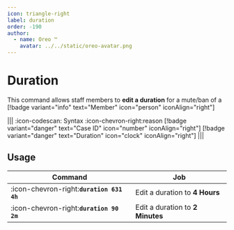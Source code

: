```yaml
---
icon: triangle-right
label: duration
order: -190
author:
  - name: Oreo ™
    avatar: ../../static/oreo-avatar.png
---
```


# Duration

This command allows staff members to **edit a duration** for a mute/ban of a [!badge variant="info" text="Member" icon="person" iconAlign="right"]

||| :icon-codescan: Syntax
:icon-chevron-right:reason [!badge variant="danger" text="Case ID" icon="number" iconAlign="right"] [!badge variant="danger" text="Duration" icon="clock" iconAlign="right"]
|||

## Usage

| Command                                   | Job                              |
| ----------------------------------------- | -------------------------------- |
| :icon-chevron-right:**`duration 631 4h`** | Edit a duration to **4 Hours**   |
| :icon-chevron-right:**`duration 90 2m`**  | Edit a duration to **2 Minutes** |
